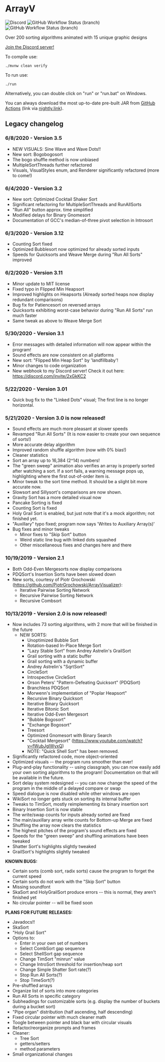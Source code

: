 # ArrayV

![Discord](https://img.shields.io/discord/592082838791127075?color=%237289DA&label=Discord&logo=discord&logoColor=white)
![GitHub Workflow Status (branch)](https://img.shields.io/github/workflow/status/Gaming32/ArrayV/maven/main)
![GitHub Workflow Status (branch)](https://img.shields.io/github/workflow/status/Gaming32/ArrayV/checkstyle/main?label=checkstyle)

Over 200 sorting algorithms animated with 15 unique graphic designs

[Join the Discord server!](https://discord.gg/thestudio)

To compile use:
```shell
./mvnw clean verify
```

To run use:
```shell
./run
```
Alternatively, you can double click on "run" or "run.bat" on Windows.

You can always download the most up-to-date pre-built JAR from [GitHub Actions](https://nightly.link/Gaming32/ArrayV/workflows/maven/main/standalone-jar.zip) (link via [nightly.link](https://nightly.link)).

## Legacy changelog

### 6/8/2020 - Version 3.5
- NEW VISUALS: Sine Wave and Wave Dots!!
- New sort: Bogobogosort
- The bogo shuffle method is now unbiased
- MultipleSortThreads further refactored
- Visuals, VisualStyles enum, and Renderer significantly refactored (more to come!)

### 6/4/2020 - Version 3.2
- New sort: Optimized Cocktail Shaker Sort
- Significant refactoring for MultipleSortThreads and RunAllSorts
- "Run All" button approx. time simplified
- Modified delays for Binary Gnomesort
- Documentation of GCC's median-of-three pivot selection in Introsort

### 6/3/2020 - Version 3.12
- Counting Sort fixed
- Optimized Bubblesort now optimized for already sorted inputs
- Speeds for Quicksorts and Weave Merge during "Run All Sorts" improved

### 6/2/2020 - Version 3.11
- Minor update to MIT license
- Fixed typo in Flipped Min Heapsort
- Improved highlights on Heapsorts (Already sorted heaps now display redundant comparisons)
- Bug fix for Patiencesort on reversed arrays
- Quicksorts exhibiting worst-case behavior during "Run All Sorts" run much faster
- Same tweak as above to Weave Merge Sort

### 5/30/2020 - Version 3.1
- Error messages with detailed information will now appear within the program!
- Sound effects are now consistent on all platforms
- New sort: "Flipped Min Heap Sort" by 'landfillbaby'!
- Minor changes to code organization
- New webhook to my Discord server! Check it out here: https://discord.com/invite/2xGkKC2

### 5/22/2020 - Version 3.01
- Quick bug fix to the "Linked Dots" visual;
  The first line is no longer horizontal.

### 5/21/2020 - Version 3.0 is now released!
- Sound effects are much more pleasant at slower speeds
- Revamped "Run All Sorts" (It is now easier to create your own sequence of sorts!)
- More accurate delay algorithm
- Improved random shuffle algorithm (now with 0% bias!)
- Cleaner statistics
- Sort an array up to 16,384 (2^14) numbers!
- The "green sweep" animation also verifies an array is properly sorted after watching a sort.
  If a sort fails, a warning message pops up, highlighting where the first out-of-order item is.
- Minor tweak to the sort time method. It should be a slight bit more accurate now.
- Slowsort and Sillysort's comparisons are now shown.
- Gravity Sort has a more detailed visual now
- Pancake Sorting is fixed
- Counting Sort is fixed
- Holy Grail Sort is enabled, but just note that it's a mock algorithm; not finished yet.
- "Auxillary" typo fixed; program now says 'Writes to Auxiliary Array(s)'
- Bug fixes and minor tweaks
  - Minor fixes to "Skip Sort" button
  - Weird static line bug with linked dots squashed
  - Other miscellaneous fixes and changes here and there

### 10/19/2019 - Version 2.1
- Both Odd-Even Mergesorts now display comparisons
- PDQSort's Insertion Sorts have been slowed down
- New sorts, courtesy of Piotr Grochowski (https://github.com/PiotrGrochowski/ArrayVisualizer):
  - Iterative Pairwise Sorting Network
  - Recursive Pairwise Sorting Network
  - Recursive Combsort

### 10/13/2019 - Version 2.0 is now released!
- Now includes 73 sorting algorithms, with 2 more that will be finished in the future
  - NEW SORTS:
    - Unoptimized Bubble Sort
    - Rotation-based In-Place Merge Sort
    - "Lazy Stable Sort" from Andrey Astrelin's GrailSort
    - Grail sorting with a static buffer
    - Grail sorting with a dynamic buffer
    - Andrey Astrelin's "SqrtSort"
    - CircleSort
    - Introspective CircleSort
    - Orson Peters' "Pattern-Defeating Quicksort" (PDQSort)
    - Branchless PDQSort
    - Morwenn's implementation of "Poplar Heapsort"
    - Recursive Binary Quicksort
    - Iterative Binary Quicksort
    - Iterative Bitonic Sort
    - Iterative Odd-Even Mergesort
    - "Bubble Bogosort"
    - "Exchange Bogosort"
    - Treesort
    - Optimized Gnomesort with Binary Search
    - "Cocktail Mergesort" (https://www.youtube.com/watch?v=fWubJgIWyxQ)
    - NOTE: "Quick Shell Sort" has been removed.
- Significantly refactored code, more object-oriented
- Optimized visuals -- the program runs smoother than ever!
- Plug-and-play functionality -- using classgraph, you can now easily add your own sorting algorithms to the program! Documentation on that will be available in the future.
- Sort delay system redesigned -- you can now change the speed of the program in the middle of a delayed compare or swap
- Speed dialogue is now disabled while other windows are open
- WikiSort no longer gets stuck on sorting its internal buffer
- Tweaks to TimSort, mostly reimplementing its binary insertion sort
- Binary Insertion Sort is now stable
- The write/swap counts for inputs already sorted are fixed
- The main/auxillary array write counts for Bottom-up Merge are fixed
- Shuffling the array now clears the statistics
- The highest pitches of the program's sound effects are fixed
- Speeds for the "green sweep" and shuffling animations have been tweaked
- Shatter Sort's highlights slightly tweaked
- GrailSort's highlights slightly tweaked

**KNOWN BUGS:**
- Certain sorts (comb sort, radix sorts) cause the program to forget the current speed
- Certain sorts do not work with the "Skip Sort" button
- Missing soundfont
- SkaSort and HolyGrailSort produce errors -- this is normal, they aren't finished yet
- No circular pointer -- will be fixed soon

**PLANS FOR FUTURE RELEASES:**
- Javadocs!!
- SkaSort
- "Holy Grail Sort"
- Options to:
  - Enter in your own set of numbers
  - Select CombSort gap sequence
  - Select ShellSort gap sequence
  - Change TimSort "minrun" value
  - Change IntroSort threshold for insertion/heap sort
  - Change Simple Shatter Sort rate(?)
  - Stop Run All Sorts(?)
  - Stop TimeSort(?)
- Pre-shuffled arrays
- Organize list of sorts into more categories
- Run All Sorts in specific category
- Subheadings for customizable sorts (e.g. display the number of buckets during a bucket sort)
- "Pipe organ" distribution (half ascending, half descending)
- Fixed circular pointer with much cleaner math
- Toogle between pointer and black bar with circular visuals
- Refactor/reorganize prompts and frames
- Cleaner:
  - Tree Sort
  - getters/setters
  - method parameters
- Small organizational changes
